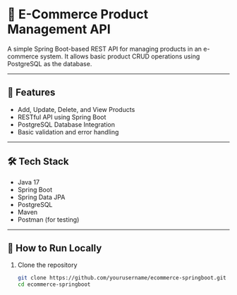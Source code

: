 # 🛒 E-Commerce Product Management API

A simple Spring Boot-based REST API for managing products in an e-commerce system. It allows basic product CRUD operations using PostgreSQL as the database.

---

## 🚀 Features

- Add, Update, Delete, and View Products
- RESTful API using Spring Boot
- PostgreSQL Database Integration
- Basic validation and error handling

---

## 🛠️ Tech Stack

- Java 17
- Spring Boot
- Spring Data JPA
- PostgreSQL
- Maven
- Postman (for testing)

---

## 🧪 How to Run Locally

1. Clone the repository  
   ```bash
   git clone https://github.com/yourusername/ecommerce-springboot.git
   cd ecommerce-springboot

